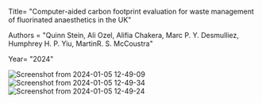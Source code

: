 Title= "Computer-aided carbon footprint evaluation for waste management of fluorinated anaesthetics in the UK"

Authors = "Quinn Stein, Ali Ozel, Alifia Chakera, Marc P. Y. Desmulliez, Humphrey H. P. Yiu, MartinR. S. McCoustra"

Year= "2024"

![Screenshot from 2024-01-05 12-49-09](https://github.com/QuinnSteinRes/DOWFA/assets/152495977/34a829ed-c938-4524-881f-970b666a3c66)
![Screenshot from 2024-01-05 12-49-34](https://github.com/QuinnSteinRes/DOWFA/assets/152495977/8771a397-037f-4785-9af4-47ad2a460be0)
![Screenshot from 2024-01-05 12-49-24](https://github.com/QuinnSteinRes/DOWFA/assets/152495977/34fe1ade-bafb-4f67-ad08-08faf99abfe8)
